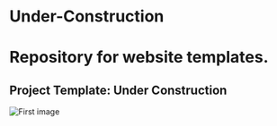 Under-Construction
==================

Repository for website templates.
=================================

## Project Template: Under Construction

![First image](/images/pc_1a.png?raw=true "Screenshot")
